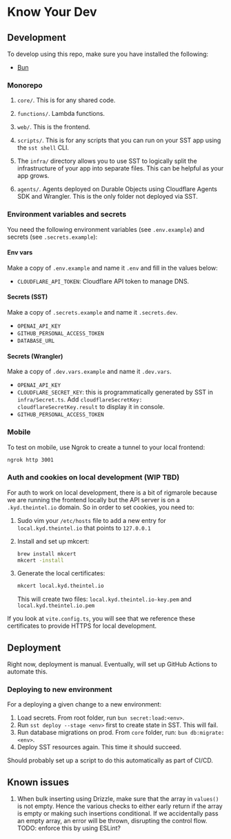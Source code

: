 # Know Your Dev

## Development

To develop using this repo, make sure you have installed the following:

- [Bun](https://bun.sh/docs/installation)

### Monorepo

1. `core/`. This is for any shared code.

1. `functions/`. Lambda functions.

1. `web/`. This is the frontend.

1. `scripts/`. This is for any scripts that you can run on your SST app using the `sst shell` CLI.

1. The `infra/` directory allows you to use SST to logically split the infrastructure of your app into separate files. This can be helpful as your app grows.

1. `agents/`. Agents deployed on Durable Objects using Cloudflare Agents SDK and Wrangler. This is the only folder not deployed via SST.

### Environment variables and secrets

You need the following environment variables (see `.env.example`) and secrets (see `.secrets.example`):

#### Env vars

Make a copy of `.env.example` and name it `.env` and fill in the values below:

- `CLOUDFLARE_API_TOKEN`: Cloudflare API token to manage DNS.

#### Secrets (SST)

Make a copy of `.secrets.example` and name it `.secrets.dev`.

- `OPENAI_API_KEY`
- `GITHUB_PERSONAL_ACCESS_TOKEN`
- `DATABASE_URL`

#### Secrets (Wrangler)

Make a copy of `.dev.vars.example` and name it `.dev.vars`.

- `OPENAI_API_KEY`
- `CLOUDFLARE_SECRET_KEY`: this is programmatically generated by SST in `infra/Secret.ts`. Add `cloudflareSecretKey: cloudflareSecretKey.result` to display it in console.
- `GITHUB_PERSONAL_ACCESS_TOKEN`

### Mobile

To test on mobile, use Ngrok to create a tunnel to your local frontend:

```zsh
ngrok http 3001
```

### Auth and cookies on local development (WIP TBD)

For auth to work on local development, there is a bit of rigmarole because we are running the frontend locally but the API server is on a `.kyd.theintel.io` domain. So in order to set cookies, you need to:

1. Sudo vim your `/etc/hosts` file to add a new entry for `local.kyd.theintel.io` that points to `127.0.0.1`
1. Install and set up mkcert:

   ```bash
   brew install mkcert
   mkcert -install
   ```

1. Generate the local certificates:

   ```bash
   mkcert local.kyd.theintel.io
   ```

   This will create two files: `local.kyd.theintel.io-key.pem` and `local.kyd.theintel.io.pem`

If you look at `vite.config.ts`, you will see that we reference these certificates to provide HTTPS for local development.

## Deployment

Right now, deployment is manual. Eventually, will set up GitHub Actions to automate this.

### Deploying to new environment

For a deploying a given change to a new environment:

1. Load secrets. From root folder, run `bun secret:load:<env>`.
1. Run `sst deploy --stage <env>` first to create state in SST. This will fail.
1. Run database migrations on prod. From `core` folder, run: `bun db:migrate:<env>`.
1. Deploy SST resources again. This time it should succeed.

Should probably set up a script to do this automatically as part of CI/CD.

## Known issues

1. When bulk inserting using Drizzle, make sure that the array in `values()` is not empty. Hence the various checks to either early return if the array is empty or making such insertions conditional. If we accidentally pass an empty array, an error will be thrown, disrupting the control flow. TODO: enforce this by using ESLint?
